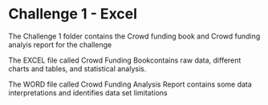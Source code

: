 # Challenge 1 - Excel

The Challenge 1 folder contains the Crowd funding book and Crowd funding analyis report for the challenge

The EXCEL file called Crowd Funding Bookcontains raw data, different charts and tables, and statistical analysis.

The WORD file called Crowd Funding Analysis Report contains some data interpretations and identifies data set limitations
